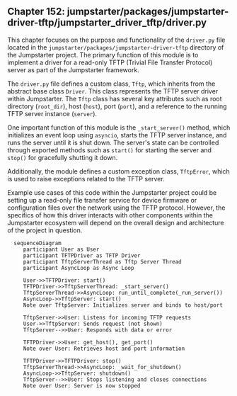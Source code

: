 ## Chapter 152: jumpstarter/packages/jumpstarter-driver-tftp/jumpstarter_driver_tftp/driver.py

 This chapter focuses on the purpose and functionality of the `driver.py` file located in the `jumpstarter/packages/jumpstarter-driver-tftp` directory of the Jumpstarter project. The primary function of this module is to implement a driver for a read-only TFTP (Trivial File Transfer Protocol) server as part of the Jumpstarter framework.

   The `driver.py` file defines a custom class, `Tftp`, which inherits from the abstract base class `Driver`. This class represents the TFTP server driver within Jumpstarter. The `Tftp` class has several key attributes such as root directory (`root_dir`), host (`host`), port (`port`), and a reference to the running TFTP server instance (`server`).

   One important function of this module is the `_start_server()` method, which initializes an event loop using `asyncio`, starts the TFTP server instance, and runs the server until it is shut down. The server's state can be controlled through exported methods such as `start()` for starting the server and `stop()` for gracefully shutting it down.

   Additionally, the module defines a custom exception class, `TftpError`, which is used to raise exceptions related to the TFTP server.

   Example use cases of this code within the Jumpstarter project could be setting up a read-only file transfer service for device firmware or configuration files over the network using the TFTP protocol. However, the specifics of how this driver interacts with other components within the Jumpstarter ecosystem will depend on the overall design and architecture of the project in question.

 ```mermaid
   sequenceDiagram
      participant User as User
      participant TFTPDriver as TFTP Driver
      participant TftpServerThread as Tftp Server Thread
      participant AsyncLoop as Async Loop

      User->>TFTPDriver: start()
      TFTPDriver->>TftpServerThread: _start_server()
      TftpServerThread->>AsyncLoop: run_until_complete(_run_server())
      AsyncLoop->>TftpServer: start()
      Note over TftpServer: Initializes server and binds to host/port

      TftpServer->>User: Listens for incoming TFTP requests
      User->>TftpServer: Sends request (not shown)
      TftpServer-->>User: Responds with data or error

      TFTPDriver->>User: get_host(), get_port()
      Note over User: Retrieves host and port information

      TFTPDriver->>TFTPDriver: stop()
      TftpServerThread->>AsyncLoop: _wait_for_shutdown()
      AsyncLoop->>TftpServer: shutdown()
      TftpServer-->>User: Stops listening and closes connections
      Note over User: Server is now stopped
   ```
